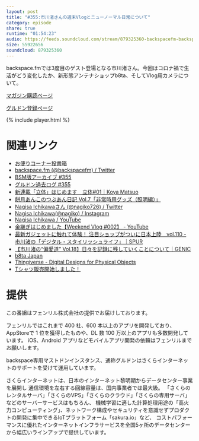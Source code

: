 ```yaml
---
layout: post
title: "#355:市川渚さんの週末Vlogとニューノーマル日常について"
category: episode
share: true
runtime: "01:54:23"
audio: https://feeds.soundcloud.com/stream/879325360-backspacefm-backspacefm-355.mp3
size: 55922656
soundcloud: 879325360
---
```


backspace.fmでは3度目のゲスト登場となる市川渚さん。今回はコロナ禍で生活がどう変化したか、新形態アンテナショップb8ta、そしてVlog用カメラについて。

[マガジン購読ページ](https://note.com/drikin/m/m55ec296b7655)

[グルドン登録ページ](https://mstdn.guru/invite/3WVHpSMr)

{% include player.html %}

# 関連リンク
* [お便りコーナー投書箱](https://forms.gle/NDBngfLwc3jKbLEJ6)
* [backspace.fm (@backspacefm) / Twitter](https://twitter.com/backspacefm)
* [BSM版アーカイブ #355](https://note.com/backspacefm/n/naea1b9fdfabd)
* [グルドン過去ログ #355](https://rbtnn.github.io/mstdn-picker/?instance=mstdn.guru&since_id=104690733308910826&max_id=104691394827307558)
* [新連載「立体」はじめます　立体#01｜Koya Matsuo](https://note.com/mazzo/n/nad81ce439ae1)
* [餅月あんこのつぶあん日記 Vol.7「非常時用グッズ（照明編）」](https://note.com/backspacefm/n/n20c7b73e7fbc)
* [Nagisa Ichikawaさん (@nagiko726) / Twitter](https://twitter.com/nagiko726)
* [Nagisa Ichikawa(@nagiko) / Instagram](https://www.instagram.com/nagiko/)
* [Nagisa Ichikawa / YouTube](https://www.youtube.com/channel/UCrNtBIdgx8-YiXAL1pN7SGw)
* [金継ぎはじめました【Weekend Vlog #002】 - YouTube](https://www.youtube.com/watch?v=fKCNrqx9N74)
* [最新ガジェットに触れて体験！ 注目ショップがついに日本上陸　vol.110 - 市川渚の「デジタル・スタイリッシュライフ」｜SPUR](https://spur.hpplus.jp/culture/nagisaichikawa/202008/03/IJVyUVY/)
* [【市川渚の“偏愛道” Vol.18】日々を記録に残していくことについて｜GENIC](https://genic-web.com/articles/2731862)
* [b8ta Japan](https://b8ta.jp/)
* [Thingiverse - Digital Designs for Physical Objects](https://www.thingiverse.com/)
* [Tシャツ販売開始しました！](https://backspacefm.stores.jp/)
# 提供

この番組はフェンリル株式会社の提供でお届けしております。

フェンリルではこれまで 400 社、600 本以上のアプリを開発しており、AppStoreで 1 位を獲得したものや、DL 数 100 万以上のアプリも多数開発しています。
iOS、Android アプリなどモバイルアプリ開発の依頼はフェンリルまでお願いします。

backspace専用マストドンインスタンス、通称グルドンはさくらインターネットのサポートを受けて運用しています。

さくらインターネットは、日本のインターネット黎明期からデータセンター事業を展開し
通信環境を左右する回線容量は、国内事業者では最大級。
「さくらのレンタルサーバ」「さくらのVPS」「さくらのクラウド」「さくらの専用サーバ」などのサーバーサービスはもちろん、
機械学習に適した計算処理用途の「高火力コンピューティング」、ネットワーク構成やセキュリティを意識せずプロダクトの開発に集中できるIoTプラットフォーム「sakura.io」など、
コストパフォーマンスに優れたインターネットインフラサービスを全国5ヶ所のデータセンターから幅広いラインアップで提供しています。
